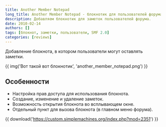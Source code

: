 ```yaml
---
title: Another Member Notepad
long_title: Another Member Notepad - блокнотик для пользователей форума
description: Добавляем блокнотик для заметок пользователей форума.
date: 2010-02-14
authors: []
tags: [блокнот, заметки, пользователи, SMF 2.0]
categories: [reviews]
---
```


Добавление блокнота, в котором пользователи могут оставлять заметки.

<!-- more -->

{{ img('Вот такой вот блокнотик', 'another_member_notepad.png') }}

## Особенности

* Настройка прав доступа для использования блокнота.
* Создание, изменение и удаление заметок.
* Возможность открытия блокнота во всплывающем окне.
* Отдельный пункт для вызова блокнота (в главном меню форума).

{{ download('https://custom.simplemachines.org/index.php?mod=2351') }}
